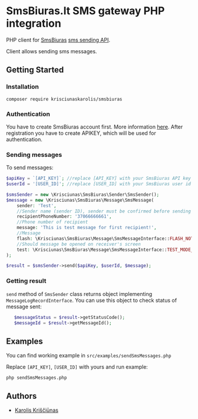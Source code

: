# SmsBiuras.lt SMS gateway PHP integration

PHP client for [SmsBiuras](https://smsbiuras.lt) [sms sending API](https://docs.smsbiuras.lt/). 

Client allows sending sms messages.

## Getting Started
### Installation

```shell
composer require krisciunaskarolis/smsbiuras
```

### Authentication

You have to create SmsBiuras account first. More information [here](https://www.smsbiuras.lt/).
After registration you have to create APIKEY, which will be used for authentication.

### Sending messages
To send messages:

```php
$apiKey = `[API_KEY]`; //replace [API_KEY] with your SmsBiuras API key
$userId = '[USER_ID]'; //replace [USER_ID] with your SmsBiuras user id

$smsSender = new \Krisciunas\SmsBiuras\Sender\SmsSender();
$message = new \Krisciunas\SmsBiuras\Message\SmsMessage(
    sender: 'Test',
    //Sender name (sender ID), sender must be confirmed before sending SMS message
    recipientPhoneNumber: '37066666661',
    //Phone number of recipient
    message: 'This is test message for first recipient!',
    //Message
    flash: \Krisciunas\SmsBiuras\Message\SmsMessageInterface::FLASH_NOT_REQUIRED,
    //Should message be opened on receiver's screen
    test: \Krisciunas\SmsBiuras\Message\SmsMessageInterface::TEST_MODE_ENABLED, //Is it test message
);

$result = $smsSender->send($apiKey, $userId, $message);
```

### Getting result

`send` method of `SmsSender` class returns object implementing `MessageLogRecordInterface`. 
You can use this object to check status of message sent:

```php
   $messageStatus = $result->getStatusCode();
   $messageId = $result->getMessageId();
```

## Examples

You can find working example in `src/examples/sendSmsMessages.php`

Replace `[API_KEY]`, `[USER_ID]` with yours and run example:

```
php sendSmsMessages.php
```

## Authors
- [Karolis Kriščiūnas](mailto:karolis.krisciunas@gmail.com)